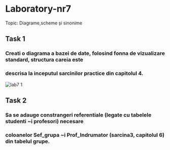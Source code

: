 # Laboratory-nr7

Topic: Diagrame,scheme și sinonime

## Task 1
### Creati o diagrama a bazei de date, folosind fonna de vizualizare standard, structura careia este
### descrisa la inceputul sarcinilor practice din capitolul 4.
![lab7 1](https://user-images.githubusercontent.com/43128425/48711656-77e81680-ec14-11e8-9e1d-fdbb8838753c.PNG)
## Task 2
### Sa se adauge constrangeri referentiale (legate cu tabelele studenti ~i profesori) necesare
### coloanelor Sef_grupa ~i Prof_Indrumator (sarcina3, capitolul 6) din tabelul grupe.
